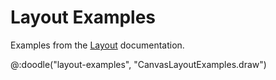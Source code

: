 # Layout Examples

Examples from the [Layout](../pictures/layout.md) documentation.

@:doodle("layout-examples", "CanvasLayoutExamples.draw")
